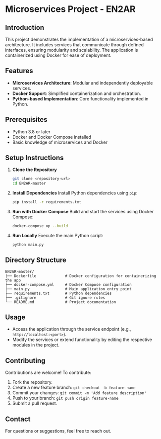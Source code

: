 # Microservices Project - EN2AR

## Introduction
This project demonstrates the implementation of a microservices-based architecture. It includes services that communicate through defined interfaces, ensuring modularity and scalability. The application is containerized using Docker for ease of deployment.

## Features
- **Microservices Architecture**: Modular and independently deployable services.
- **Docker Support**: Simplified containerization and orchestration.
- **Python-based Implementation**: Core functionality implemented in Python.

## Prerequisites
- Python 3.8 or later
- Docker and Docker Compose installed
- Basic knowledge of microservices and Docker

## Setup Instructions

1. **Clone the Repository**
   ```bash
   git clone <repository-url>
   cd EN2AR-master
   ```

2. **Install Dependencies**
   Install Python dependencies using `pip`:
   ```bash
   pip install -r requirements.txt
   ```

3. **Run with Docker Compose**
   Build and start the services using Docker Compose:
   ```bash
   docker-compose up --build
   ```

4. **Run Locally**
   Execute the main Python script:
   ```bash
   python main.py
   ```

## Directory Structure
```
EN2AR-master/
├── Dockerfile             # Docker configuration for containerizing the app
├── docker-compose.yml     # Docker Compose configuration
├── main.py                # Main application entry point
├── requirements.txt       # Python dependencies
├── .gitignore             # Git ignore rules
└── README.md              # Project documentation
```

## Usage
- Access the application through the service endpoint (e.g., `http://localhost:<port>`).
- Modify the services or extend functionality by editing the respective modules in the project.

## Contributing
Contributions are welcome! To contribute:
1. Fork the repository.
2. Create a new feature branch: `git checkout -b feature-name`
3. Commit your changes: `git commit -m 'Add feature description'`
4. Push to your branch: `git push origin feature-name`
5. Submit a pull request.


## Contact
For questions or suggestions, feel free to reach out.

